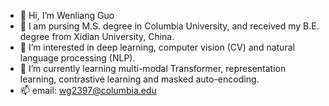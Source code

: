 - 👋 Hi, I’m Wenliang Guo
- :school: I am pursing M.S. degree in Columbia University, and received my B.E. degree from Xidian University, China.
- 👀 I’m interested in deep learning, computer vision (CV) and natural language processing (NLP).
- 🌱 I’m currently learning multi-modal Transformer, representation learning, contrastive learning and masked auto-encoding. 
- 📫 email: wg2397@columbia.edu

<!---
BrightGuo048/BrightGuo048 is a ✨ special ✨ repository because its `README.md` (this file) appears on your GitHub profile.
You can click the Preview link to take a look at your changes.
--->
